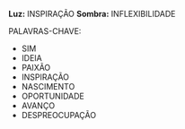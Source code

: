 **Luz:** INSPIRAÇÃO
**Sombra:** INFLEXIBILIDADE

PALAVRAS-CHAVE:
- SIM
- IDEIA
- PAIXÃO
- INSPIRAÇÃO
- NASCIMENTO
- OPORTUNIDADE
- AVANÇO
- DESPREOCUPAÇÃO